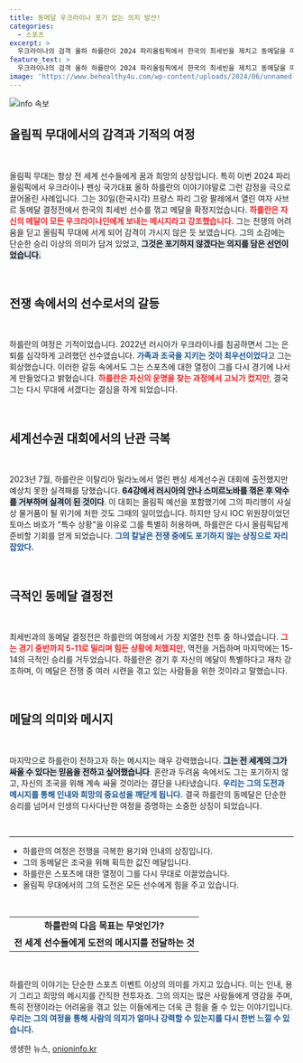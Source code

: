 ```yaml
---
title: 동메달 우크라이나 포기 없는 의지 발산!
categories:
  - 스포츠
excerpt: >
  우크라이나의 검객 올하 하를란이 2024 파리올림픽에서 한국의 최세빈을 제치고 동메달을 따냈다. 그는 이 메달은 포기의 메시지라며 감격스러운 소감을 전했다. 그의 여정은 절망과 역경을 이겨낸 감동의 드라마!
feature_text: >
  우크라이나의 검객 올하 하를란이 2024 파리올림픽에서 한국의 최세빈을 제치고 동메달을 따냈다. 그는 이 메달은 포기의 메시지라며 감격스러운 소감을 전했다. 그의 여정은 절망과 역경을 이겨낸 감동의 드라마!
image: 'https://www.behealthy4u.com/wp-content/uploads/2024/06/unnamed-file.png'
---
```


<p><img src="https://www.behealthy4u.com/wp-content/uploads/2024/06/unnamed-file.png" alt="info 속보" /></p>

<h2>올림픽 무대에서의 감격과 기적의 여정</h2>

<p data-ke-size="size16">&nbsp;</p>

<p data-ke-size="size16">올림픽 무대는 항상 전 세계 선수들에게 꿈과 희망의 상징입니다. 특히 이번 2024 파리올림픽에서 우크라이나 펜싱 국가대표 올하 하를란의 이야기야말로 그런 감정을 극으로 끌어올린 사례입니다. 그는 30일(한국시각) 프랑스 파리 그랑 팔레에서 열린 여자 사브르 동메달 결정전에서 한국의 최세빈 선수를 꺾고 메달을 확정지었습니다. <b><span style="color: #ee2323;">하를란은 자신의 메달이 모든 우크라이나인에게 보내는 메시지라고 강조했습니다.</span></b> 그는 전쟁의 어려움을 딛고 올림픽 무대에 서게 되어 감격이 가시지 않은 듯 보였습니다. 그의 소감에는 단순한 승리 이상의 의미가 담겨 있었고, <b><span style="background-color: #21538527;">그것은 포기하지 않겠다는 의지를 담은 선언이었습니다.</span></b></p>

<p data-ke-size="size16">&nbsp;</p>

<h2>전쟁 속에서의 선수로서의 갈등</h2>

<p data-ke-size="size16">&nbsp;</p>

<p data-ke-size="size16">하를란의 여정은 기적이었습니다. 2022년 러시아가 우크라이나를 침공하면서 그는 은퇴를 심각하게 고려했던 선수였습니다. <b><span style="color: #1a5490;">가족과 조국을 지키는 것이 최우선이었다</span></b>고 그는 회상했습니다. 이러한 갈등 속에서도 그는 스포츠에 대한 열정이 그를 다시 경기에 나서게 만들었다고 밝혔습니다. <b><span style="color: #ee2323;">하를란은 자신의 운명을 찾는 과정에서 고뇌가 컸지만</span></b>, 결국 그는 다시 무대에 서겠다는 결심을 하게 되었습니다.</p>

<p data-ke-size="size16">&nbsp;</p>

<h2>세계선수권 대회에서의 난관 극복</h2>

<p data-ke-size="size16">&nbsp;</p>

<p data-ke-size="size16">2023년 7월, 하를란은 이탈리아 밀라노에서 열린 펜싱 세계선수권 대회에 출전했지만 예상치 못한 실격패를 당했습니다. <b><span style="background-color: #21538527;">64강에서 러시아의 안나 스미르노바를 꺾은 후 악수를 거부하며 실격이 된 것이다</span></b>. 이 대회는 올림픽 예선을 포함했기에 그의 파리행이 사실상 물거품이 될 위기에 처한 것도 그때의 일이었습니다. 하지만 당시 IOC 위원장이었던 토마스 바흐가 "특수 상황"을 이유로 그를 특별히 허용하며, 하를란은 다시 올림픽답게 준비할 기회를 얻게 되었습니다. <b><span style="color: #1a5490;">그의 칼날은 전쟁 중에도 포기하지 않는 상징으로 자리잡았다.</span></b></p>

<p data-ke-size="size16">&nbsp;</p>

<h2>극적인 동메달 결정전</h2>

<p data-ke-size="size16">&nbsp;</p>

<p data-ke-size="size16">최세빈과의 동메달 결정전은 하를란의 여정에서 가장 치열한 전투 중 하나였습니다. <b><span style="color: #ee2323;">그는 경기 중반까지 5-11로 밀리며 힘든 상황에 처했지만</span></b>, 역전을 거듭하며 마지막에는 15-14의 극적인 승리를 거두었습니다. 하를란은 경기 후 자신의 메달이 특별하다고 재차 강조하며, 이 메달은 전쟁 중 여러 시련을 겪고 있는 사람들을 위한 것이라고 말했습니다.</p>

<p data-ke-size="size16">&nbsp;</p>

<h2>메달의 의미와 메시지</h2>

<p data-ke-size="size16">&nbsp;</p>

<p data-ke-size="size16">마지막으로 하를란이 전하고자 하는 메시지는 매우 강력했습니다. <b><span style="background-color: #21538527;">그는 전 세계의 그가 싸울 수 있다는 믿음을 전하고 싶어했습니다</span></b>. 혼란과 두려움 속에서도 그는 포기하지 않고, 자신의 조국을 위해 계속 싸울 것이라는 결단을 나타냈습니다. <b><span style="color: #1a5490;">우리는 그의 도전과 메시지를 통해 인내와 희망의 중요성을 깨닫게 됩니다.</span></b> 결국 하를란의 동메달은 단순한 승리를 넘어서 인생의 다사다난한 여정을 증명하는 소중한 상징이 되었습니다.</p>

<p data-ke-size="size16">&nbsp;</p>

<hr />

<ul>
    <li>하를란의 여정은 전쟁을 극복한 용기와 인내의 상징입니다.</li>
    <li>그의 동메달은 조국을 위해 획득한 값진 메달입니다.</li>
    <li>하를란은 스포츠에 대한 열정이 그를 다시 무대로 이끌었습니다.</li>
    <li>올림픽 무대에서의 그의 도전은 모든 선수에게 힘을 주고 있습니다.</li>
</ul>

<p data-ke-size="size16">&nbsp;</p>

<table>
    <tr>
        <td style="text-align: center; height: 17px;"><b>하를란의 다음 목표는 무엇인가?</b></td>
    </tr>
    <tr>
        <td style="text-align: center; height: 17px;"><b>전 세계 선수들에게 도전의 메시지를 전달하는 것</b></td>
    </tr>
</table>

<p data-ke-size="size16">&nbsp;</p>

<p data-ke-size="size16">하를란의 이야기는 단순한 스포츠 이벤트 이상의 의미를 가지고 있습니다. 이는 인내, 용기 그리고 희망의 메시지를 간직한 전투자죠. 그의 의지는 많은 사람들에게 영감을 주며, 특히 전쟁이라는 어려움을 겪고 있는 이들에게는 더욱 큰 힘을 줄 수 있는 이야기입니다. <b><span style="color: #1a5490;">우리는 그의 여정을 통해 사람의 의지가 얼마나 강력할 수 있는지를 다시 한번 느낄 수 있습니다.</span></b></p>
생생한 뉴스, <a href="https://onioninfo.kr" rel="dofollow">onioninfo.kr</a>


